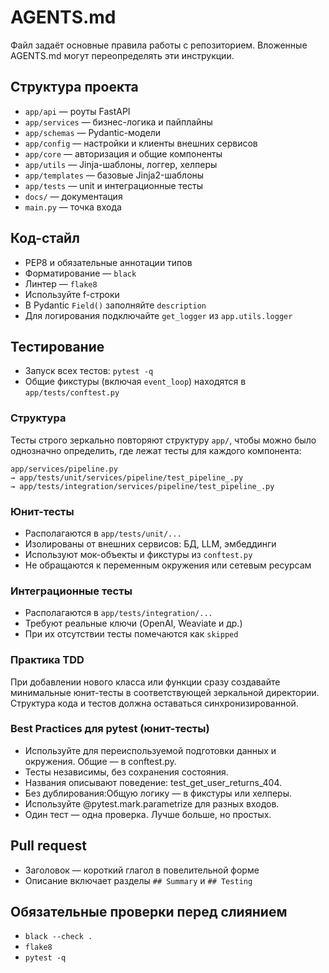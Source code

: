 # AGENTS.md

Файл задаёт основные правила работы с репозиторием. Вложенные AGENTS.md могут переопределять эти инструкции.

## Структура проекта
- `app/api` — роуты FastAPI
- `app/services` — бизнес-логика и пайплайны
- `app/schemas` — Pydantic-модели
- `app/config` — настройки и клиенты внешних сервисов
- `app/core` — авторизация и общие компоненты
- `app/utils` — Jinja-шаблоны, логгер, хелперы
- `app/templates` — базовые Jinja2-шаблоны
- `app/tests` — unit и интеграционные тесты
- `docs/` — документация
- `main.py` — точка входа

## Код-стайл
- PEP8 и обязательные аннотации типов
- Форматирование — `black`
- Линтер — `flake8`
- Используйте f-строки
- В Pydantic `Field()` заполняйте `description`
- Для логирования подключайте `get_logger` из `app.utils.logger`

## Тестирование

- Запуск всех тестов: `pytest -q`
- Общие фикстуры (включая `event_loop`) находятся в `app/tests/conftest.py`

### Структура

Тесты строго зеркально повторяют структуру `app/`, чтобы можно было однозначно определить, где лежат тесты для каждого компонента:

```
app/services/pipeline.py
→ app/tests/unit/services/pipeline/test_pipeline_.py
→ app/tests/integration/services/pipeline/test_pipeline_.py
```

### Юнит-тесты

- Располагаются в `app/tests/unit/...`
- Изолированы от внешних сервисов: БД, LLM, эмбеддинги
- Используют мок-объекты и фикстуры из `conftest.py`
- Не обращаются к переменным окружения или сетевым ресурсам

### Интеграционные тесты

- Располагаются в `app/tests/integration/...`
- Требуют реальные ключи (OpenAI, Weaviate и др.)
- При их отсутствии тесты помечаются как `skipped`

### Практика TDD

При добавлении нового класса или функции сразу создавайте минимальные юнит-тесты в соответствующей зеркальной директории. Структура кода и тестов должна оставаться синхронизированной.

### Best Practices для pytest (юнит-тесты)

- Используйте для переиспользуемой подготовки данных и окружения. Общие — в conftest.py.
- Тесты независимы, без сохранения состояния.
- Названия описывают поведение: test_get_user_returns_404.
- Без дублирования:Общую логику — в фикстуры или хелперы.
- Используйте @pytest.mark.parametrize для разных входов.
- Один тест — одна проверка. Лучше больше, но простых.

## Pull request
- Заголовок — короткий глагол в повелительной форме
- Описание включает разделы `## Summary` и `## Testing`

## Обязательные проверки перед слиянием
- `black --check .`
- `flake8`
- `pytest -q`
